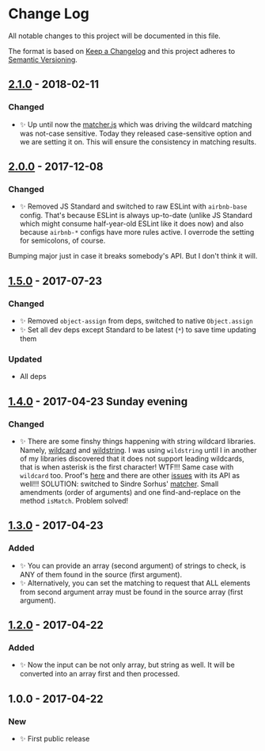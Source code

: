 # Change Log

All notable changes to this project will be documented in this file.

The format is based on [Keep a Changelog](http://keepachangelog.com/)
and this project adheres to [Semantic Versioning](http://semver.org/).

## [2.1.0] - 2018-02-11

### Changed

* ✨ Up until now the [matcher.js](https://github.com/sindresorhus/matcher) which was driving the wildcard matching was not-case sensitive. Today they released case-sensitive option and we are setting it on. This will ensure the consistency in matching results.

## [2.0.0] - 2017-12-08

### Changed

* ✨ Removed JS Standard and switched to raw ESLint with `airbnb-base` config. That's because ESLint is always up-to-date (unlike JS Standard which might consume half-year-old ESLint like it does now) and also because `airbnb-*` configs have more rules active. I overrode the setting for semicolons, of course.

Bumping major just in case it breaks somebody's API. But I don't think it will.

## [1.5.0] - 2017-07-23

### Changed

* ✨ Removed `object-assign` from deps, switched to native `Object.assign`
* ✨ Set all dev deps except Standard to be latest (`*`) to save time updating them

### Updated

* All deps

## [1.4.0] - 2017-04-23 Sunday evening

### Changed

* ✨ There are some finshy things happening with string wildcard libraries. Namely, [wildcard](https://www.npmjs.com/package/wildcard) and [wildstring](https://www.npmjs.com/package/wildstring). I was using `wildstring` until I in another of my libraries discovered that it does not support leading wildcards, that is when asterisk is the first character! WTF!!! Same case with `wildcard` too. Proof's [here](https://runkit.com/58fd11151dc1c60013c79f85/58fd132d15bef7001293f41a) and there are other [issues](https://github.com/DamonOehlman/wildcard/issues/9) with its API as well!!!
  SOLUTION: switched to Sindre Sorhus' [matcher](https://www.npmjs.com/package/matcher). Small amendments (order of arguments) and one find-and-replace on the method `isMatch`. Problem solved!

## [1.3.0] - 2017-04-23

### Added

* ✨ You can provide an array (second argument) of strings to check, is ANY of them found in the source (first argument).
* ✨ Alternatively, you can set the matching to request that ALL elements from second argument array must be found in the source array (first argument).

## [1.2.0] - 2017-04-22

### Added

* ✨ Now the input can be not only array, but string as well. It will be converted into an array first and then processed.

## 1.0.0 - 2017-04-22

### New

* ✨ First public release

[1.2.0]: https://github.com/codsen/array-includes-with-glob/compare/v1.0.0...v1.2.0
[1.3.0]: https://github.com/codsen/array-includes-with-glob/compare/v1.2.0...v1.3.0
[1.4.0]: https://github.com/codsen/array-includes-with-glob/compare/v1.3.0...v1.4.0
[1.5.0]: https://github.com/codsen/array-includes-with-glob/compare/v1.4.0...v1.5.0
[2.0.0]: https://github.com/codsen/array-includes-with-glob/compare/v1.5.4...v2.0.0
[2.1.0]: https://github.com/codsen/array-includes-with-glob/compare/v2.0.7...v2.1.0
